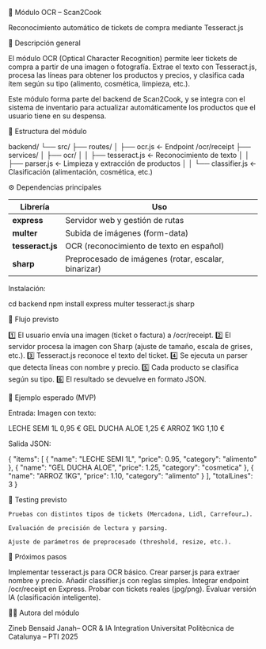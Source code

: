 🧠 Módulo OCR – Scan2Cook

Reconocimiento automático de tickets de compra mediante Tesseract.js

📄 Descripción general

El módulo OCR (Optical Character Recognition) permite leer tickets de compra a partir de una imagen o fotografía.
Extrae el texto con Tesseract.js, procesa las líneas para obtener los productos y precios, y clasifica cada ítem según su tipo (alimento, cosmética, limpieza, etc.).

Este módulo forma parte del backend de Scan2Cook, y se integra con el sistema de inventario para actualizar automáticamente los productos que el usuario tiene en su despensa.

🧩 Estructura del módulo

backend/
└── src/
    ├── routes/
    │   ├── ocr.js                ← Endpoint /ocr/receipt
    ├── services/
    │   ├── ocr/
    │   │   ├── tesseract.js      ← Reconocimiento de texto
    │   │   ├── parser.js         ← Limpieza y extracción de productos
    │   │   └── classifier.js     ← Clasificación (alimentación, cosmética, etc.)

⚙️ Dependencias principales

| Librería         | Uso                                                  |
| ---------------- | ---------------------------------------------------- |
| **express**      | Servidor web y gestión de rutas                      |
| **multer**       | Subida de imágenes (form-data)                       |
| **tesseract.js** | OCR (reconocimiento de texto en español)             |
| **sharp**        | Preprocesado de imágenes (rotar, escalar, binarizar) |

Instalación:

cd backend
npm install express multer tesseract.js sharp

🚀 Flujo previsto

1️⃣ El usuario envía una imagen (ticket o factura) a /ocr/receipt.
2️⃣ El servidor procesa la imagen con Sharp (ajuste de tamaño, escala de grises, etc.).
3️⃣ Tesseract.js reconoce el texto del ticket.
4️⃣ Se ejecuta un parser que detecta líneas con nombre y precio.
5️⃣ Cada producto se clasifica según su tipo.
6️⃣ El resultado se devuelve en formato JSON.

🧠 Ejemplo esperado (MVP)

Entrada:
Imagen con texto:

LECHE SEMI 1L       0,95 €
GEL DUCHA ALOE      1,25 €
ARROZ 1KG           1,10 €

Salida JSON:

{
  "items": [
    { "name": "LECHE SEMI 1L", "price": 0.95, "category": "alimento" },
    { "name": "GEL DUCHA ALOE", "price": 1.25, "category": "cosmetica" },
    { "name": "ARROZ 1KG", "price": 1.10, "category": "alimento" }
  ],
  "totalLines": 3
}

🧪 Testing previsto

    Pruebas con distintos tipos de tickets (Mercadona, Lidl, Carrefour…).

    Evaluación de precisión de lectura y parsing.

    Ajuste de parámetros de preprocesado (threshold, resize, etc.).

🧭 Próximos pasos

Implementar tesseract.js para OCR básico.
Crear parser.js para extraer nombre y precio.
Añadir classifier.js con reglas simples.
Integrar endpoint /ocr/receipt en Express.
Probar con tickets reales (jpg/png).
Evaluar versión IA (clasificación inteligente).

👩‍💻 Autora del módulo

Zineb Bensaid Janah– OCR & IA Integration
Universitat Politècnica de Catalunya – PTI 2025